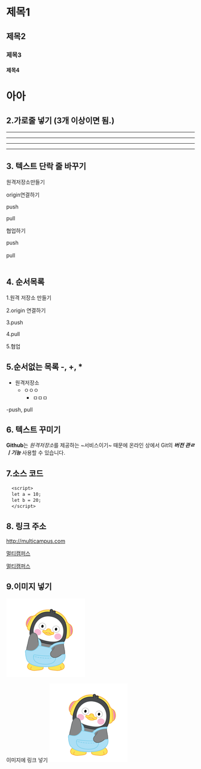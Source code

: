 # 제목1
## 제목2
### 제목3
#### 제목4



# 아아

## 2.가로줄 넣기 (3개 이상이면 됨.)

---

- - -

***

* * *

## 3. 텍스트 단락 줄 바꾸기

원격저장소만들기

origin연결하기

push

pull

협업하기

push <br><br> pull <br><br>

## 4. 순서목록

1.원격 저장소 만들기

2.origin 연결하기

3.push

4.pull

5.협업

## 5.순서없는 목록 -, +, *
 - 원격저장소
   - ㅇㅇㅇ
     - ㅁㅁㅁ

 -push, pull

## 6. 텍스트 꾸미기
**Github**는 *원격저장소*를 제공하는 ~서비스이기~ 때문에
온라인 상에서 Git의 ***버전 관ㄹ ㅣ기능*** 사용할 수 있습니다.

## 7.소스 코드
```
  <script>
  let a = 10;
  let b = 20;
  </script>
```

## 8. 링크 주소

<http://multicampus.com>

[멀티캠퍼스](http://multicampus.com)

[멀티캠퍼스](http://multicampus.com, "누르면 이동합니다.")

## 9.이미지 넣기
![펭수이미지](./pengsoo.png)

이미지에 링크 넣기
[![펭수이미지](./pengsoo.png)](http://multicampus.com)
